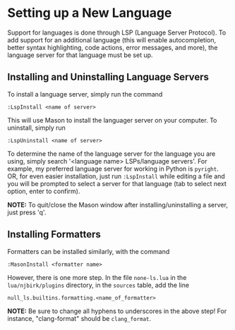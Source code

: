 # Setting up a New Language

Support for languages is done through LSP (Language Server Protocol). To add support for an additional language (this will enable autocompletion, better syntax highlighting, code actions, error messages, and more), the language server for that language must be set up.

## Installing and Uninstalling Language Servers

To install a language server, simply run the command
```
:LspInstall <name of server>
```

This will use Mason to install the languager server on your computer. To uninstall, simply run
```
:LspUninstall <name of server>
```

To determine the name of the language server for the language you are using, simply search '\<language name\> LSPs/language servers'. For example, my preferred language server for working in Python is `pyright`. OR, for even easier installation, just run `:LspInstall` while editing a file and you will be prompted to select a server for that language (tab to select next option, enter to confirm).

**NOTE:** To quit/close the Mason window after installing/uninstalling a server, just press 'q'.

## Installing Formatters

Formatters can be installed similarly, with the command
```
:MasonInstall <formatter name>
```

However, there is one more step. In the file `none-ls.lua` in the `lua/njbirk/plugins` directory, in the `sources` table, add the line
```
null_ls.builtins.formatting.<name_of_formatter>
```

**NOTE:** Be sure to change all hyphens to underscores in the above step! For instance, "clang-format" should be `clang_format`.
